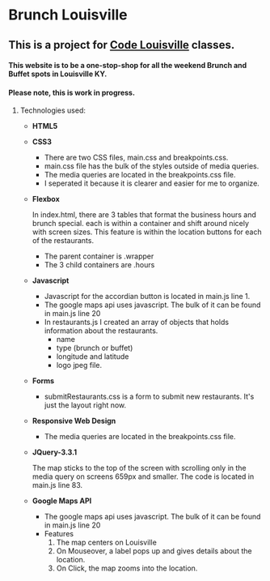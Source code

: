 # Brunch Louisville
## This is a project for [Code Louisville](https://www.codelouisville.org) classes.
#### This website is to be a one-stop-shop for all the weekend Brunch and Buffet spots in Louisville KY.

#### Please note, this is work in progress.

1. Technologies used:
    * **HTML5**
    * **CSS3**

        * There are two CSS files, main.css and breakpoints.css.
        * main.css file has the bulk of the styles outside of media queries.  
        * The media queries are located in the breakpoints.css file.
        * I seperated it because it is clearer and easier for me to organize.

    * **Flexbox**

        In index.html, there are 3 tables that format the business hours and brunch special.  each is within a container and shift around nicely with screen sizes.  This feature is within the location buttons for each of the restaurants.
        * The parent container is .wrapper
        * The 3 child containers are .hours

    * **Javascript**

        * Javascript for the accordian button is located in main.js line 1.
        * The google maps api uses javascript.  The bulk of it can be found in main.js line 20
        * In restaurants.js I created an array of objects that holds information about the restaurants.
            * name
            * type (brunch or buffet)
            * longitude and latitude
            * logo jpeg file.

    * **Forms**

        * submitRestaurants.css is a form to submit new restaurants.  It's just the layout right now.

    * **Responsive Web Design**

       * The media queries are located in the breakpoints.css file.

    * **JQuery-3.3.1**

        The map sticks to the top of the screen with scrolling only in the media query on screens 659px and smaller.  The code is located in main.js line 83.

    * **Google Maps API**

        * The google maps api uses javascript.  The bulk of it can be found in main.js line 20
        * Features
            1. The map centers on Louisville
            2. On Mouseover, a label pops up and gives details about the location.
            3. On Click, the map zooms into the location.
